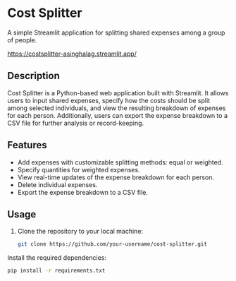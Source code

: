 # Cost Splitter

A simple Streamlit application for splitting shared expenses among a group of people.

https://costsplitter-asinghalag.streamlit.app/

## Description

Cost Splitter is a Python-based web application built with Streamlit. It allows users to input shared expenses, specify how the costs should be split among selected individuals, and view the resulting breakdown of expenses for each person. Additionally, users can export the expense breakdown to a CSV file for further analysis or record-keeping.

## Features

- Add expenses with customizable splitting methods: equal or weighted.
- Specify quantities for weighted expenses.
- View real-time updates of the expense breakdown for each person.
- Delete individual expenses.
- Export the expense breakdown to a CSV file.

## Usage

1. Clone the repository to your local machine:

   ```bash
   git clone https://github.com/your-username/cost-splitter.git
Install the required dependencies:

   ```bash
   pip install -r requirements.txt
